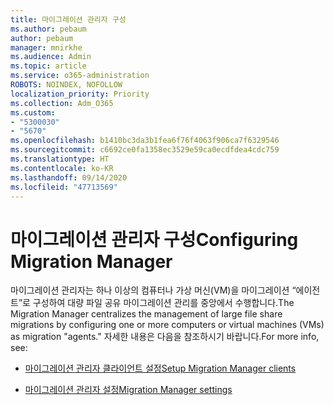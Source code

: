 ```yaml
---
title: 마이그레이션 관리자 구성
ms.author: pebaum
author: pebaum
manager: mnirkhe
ms.audience: Admin
ms.topic: article
ms.service: o365-administration
ROBOTS: NOINDEX, NOFOLLOW
localization_priority: Priority
ms.collection: Adm_O365
ms.custom:
- "5300030"
- "5670"
ms.openlocfilehash: b1410bc3da3b1fea6f76f4063f906ca7f6329546
ms.sourcegitcommit: c6692ce0fa1358ec3529e59ca0ecdfdea4cdc759
ms.translationtype: HT
ms.contentlocale: ko-KR
ms.lasthandoff: 09/14/2020
ms.locfileid: "47713569"
---
```

# <a name="configuring-migration-manager"></a><span data-ttu-id="74018-102">마이그레이션 관리자 구성</span><span class="sxs-lookup"><span data-stu-id="74018-102">Configuring Migration Manager</span></span>

<span data-ttu-id="74018-103">마이그레이션 관리자는 하나 이상의 컴퓨터나 가상 머신(VM)을 마이그레이션 “에이전트”로 구성하여 대량 파일 공유 마이그레이션 관리를 중앙에서 수행합니다.</span><span class="sxs-lookup"><span data-stu-id="74018-103">The Migration Manager centralizes the management of large file share migrations by configuring one or more computers or virtual machines (VMs) as migration "agents."</span></span> <span data-ttu-id="74018-104">자세한 내용은 다음을 참조하시기 바랍니다.</span><span class="sxs-lookup"><span data-stu-id="74018-104">For more info, see:</span></span>

- [<span data-ttu-id="74018-105">마이그레이션 관리자 클라이언트 설정</span><span class="sxs-lookup"><span data-stu-id="74018-105">Setup Migration Manager clients</span></span>](https://docs.microsoft.com/sharepointmigration/mm-setup-clients)

- [<span data-ttu-id="74018-106">마이그레이션 관리자 설정</span><span class="sxs-lookup"><span data-stu-id="74018-106">Migration Manager settings</span></span>](https://docs.microsoft.com/sharepointmigration/mm-settings)
